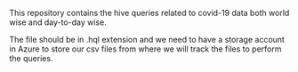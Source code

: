 This repository contains the hive queries related to covid-19 data both world wise and day-to-day wise.

The file should be in .hql extension and we need to have a storage account in Azure to store our csv files from where we will track the files to perform the queries.
